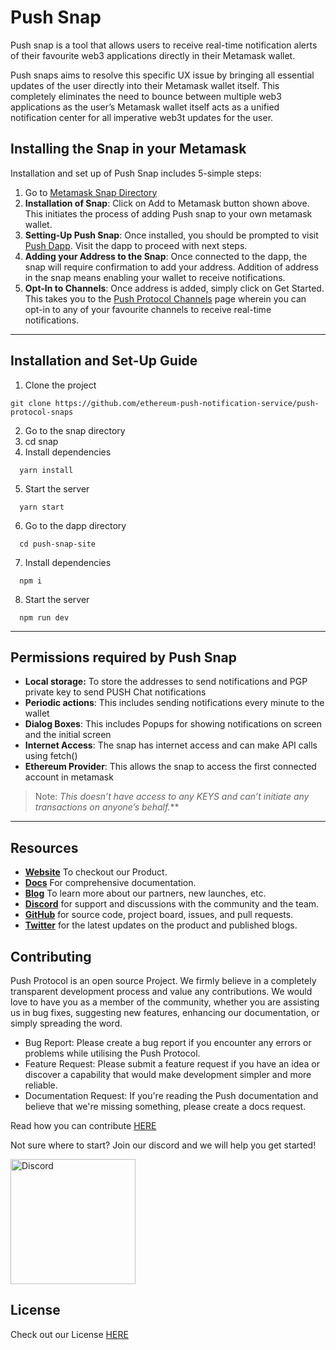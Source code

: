 # Push Snap

Push snap is a tool that allows users to receive real-time notification alerts of their favourite web3 applications directly in their Metamask wallet.

Push snaps aims to resolve this specific UX issue by bringing all essential updates of the user directly into their Metamask wallet itself. This completely eliminates the need to bounce between multiple web3 applications as the user’s Metamask wallet itself acts as a unified notification center for all imperative web3t updates for the user.

## Installing the Snap in your Metamask

Installation and set up of Push Snap includes 5-simple steps:

1. Go to [Metamask Snap Directory](https://snaps.metamask.io/snap/npm/pushprotocol/snap/)
2. **Installation of Snap**: Click on Add to Metamask button shown above. This initiates the process of adding Push snap to your own metamask wallet.
3. **Setting-Up Push Snap**: Once installed, you should be prompted to visit [Push Dapp](https://app.push.org/snap). Visit the dapp to proceed with next steps.
4. **Adding your Address to the Snap**: Once connected to the dapp, the snap will require confirmation to add your address. Addition of address in the snap means enabling your wallet to receive notifications.
5. **Opt-In to Channels**: Once address is added, simply click on Get Started. This takes you to the [Push Protocol Channels](https://app.push.org/channels) page wherein you can opt-in to any of your favourite channels to receive real-time notifications.



---
## Installation and Set-Up Guide
1. Clone the project

  ```
git clone https://github.com/ethereum-push-notification-service/push-protocol-snaps
  
```
2. Go to the snap directory
3. cd snap
4. Install dependencies

```
  yarn install
```
5. Start the server

```
  yarn start
```

6. Go to the dapp directory

```
  cd push-snap-site
```

7. Install dependencies

```
  npm i
```

8. Start the server

`  npm run dev`

---

## Permissions required by Push Snap

- **Local storage:** To store the addresses to send notifications and PGP private key to send PUSH Chat notifications
- **Periodic actions**: This includes sending notifications every minute to the wallet
- **Dialog Boxes**: This includes Popups for showing notifications on screen and the initial screen
- **Internet Access**: The snap has internet access and can make API calls using fetch()
- **Ethereum Provider**: This allows the snap to access the first connected account in metamask

> Note: *This doesn’t have access to any KEYS and can’t initiate any transactions on anyone’s behalf.***

---

## Resources
- **[Website](https://push.org)** To checkout our Product.
- **[Docs](https://docs.push.org/developers/)** For comprehensive documentation.
- **[Blog](https://medium.com/push-protocol)** To learn more about our partners, new launches, etc.
- **[Discord](https://discord.com/invite/pushprotocol)** for support and discussions with the community and the team.
- **[GitHub](https://github.com/ethereum-push-notification-service)** for source code, project board, issues, and pull requests.
- **[Twitter](https://twitter.com/pushprotocol)** for the latest updates on the product and published blogs.


## Contributing

Push Protocol is an open source Project. We firmly believe in a completely transparent development process and value any contributions. We would love to have you as a member of the community, whether you are assisting us in bug fixes, suggesting new features, enhancing our documentation, or simply spreading the word. 

- Bug Report: Please create a bug report if you encounter any errors or problems while utilising the Push Protocol.
- Feature Request: Please submit a feature request if you have an idea or discover a capability that would make development simpler and more reliable.
- Documentation Request: If you're reading the Push documentation and believe that we're missing something, please create a docs request.


Read how you can contribute <a href="https://github.com/ethereum-push-notification-service/push-sdk/blob/main/contributing.md">HERE</a>

Not sure where to start? Join our discord and we will help you get started!


<a href="https://discord.com/invite/pushprotocol" title="Join Our Community"><img src="https://www.freepnglogos.com/uploads/discord-logo-png/playerunknown-battlegrounds-bgparty-15.png" width="200" alt="Discord" /></a>

## License
Check out our License <a href='https://github.com/ethereum-push-notification-service/push-sdk/blob/main/license-v1.md'>HERE </a>
